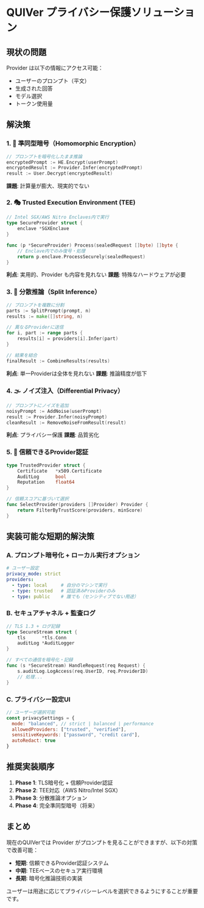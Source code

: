 # QUIVer プライバシー保護ソリューション

## 現状の問題
Provider は以下の情報にアクセス可能：
- ユーザーのプロンプト（平文）
- 生成された回答
- モデル選択
- トークン使用量

## 解決策

### 1. 🔐 準同型暗号（Homomorphic Encryption）
```go
// プロンプトを暗号化したまま推論
encryptedPrompt := HE.Encrypt(userPrompt)
encryptedResult := Provider.Infer(encryptedPrompt)
result := User.Decrypt(encryptedResult)
```
**課題**: 計算量が膨大、現実的でない

### 2. 🎭 Trusted Execution Environment (TEE)
```go
// Intel SGX/AWS Nitro Enclaves内で実行
type SecureProvider struct {
    enclave *SGXEnclave
}

func (p *SecureProvider) Process(sealedRequest []byte) []byte {
    // Enclave内でのみ復号・処理
    return p.enclave.ProcessSecurely(sealedRequest)
}
```
**利点**: 実用的、Provider も内容を見れない
**課題**: 特殊なハードウェアが必要

### 3. 🔀 分散推論（Split Inference）
```go
// プロンプトを複数に分割
parts := SplitPrompt(prompt, n)
results := make([]string, n)

// 異なるProviderに送信
for i, part := range parts {
    results[i] = providers[i].Infer(part)
}

// 結果を結合
finalResult := CombineResults(results)
```
**利点**: 単一Providerは全体を見れない
**課題**: 推論精度が低下

### 4. 🌫️ ノイズ注入（Differential Privacy）
```go
// プロンプトにノイズを追加
noisyPrompt := AddNoise(userPrompt)
result := Provider.Infer(noisyPrompt)
cleanResult := RemoveNoiseFromResult(result)
```
**利点**: プライバシー保護
**課題**: 品質劣化

### 5. 🏢 信頼できるProvider認証
```go
type TrustedProvider struct {
    Certificate   *x509.Certificate
    AuditLog      bool
    Reputation    float64
}

// 信頼スコアに基づいて選択
func SelectProvider(providers []Provider) Provider {
    return FilterByTrustScore(providers, minScore)
}
```

## 実装可能な短期的解決策

### A. プロンプト暗号化 + ローカル実行オプション
```yaml
# ユーザー設定
privacy_mode: strict
providers:
  - type: local     # 自分のマシンで実行
  - type: trusted   # 認証済みProviderのみ
  - type: public    # 誰でも（センシティブでない用途）
```

### B. セキュアチャネル + 監査ログ
```go
// TLS 1.3 + ログ記録
type SecureStream struct {
    tls      *tls.Conn
    auditLog *AuditLogger
}

// すべての通信を暗号化・記録
func (s *SecureStream) HandleRequest(req Request) {
    s.auditLog.LogAccess(req.UserID, req.ProviderID)
    // 処理...
}
```

### C. プライバシー設定UI
```javascript
// ユーザーが選択可能
const privacySettings = {
  mode: "balanced", // strict | balanced | performance
  allowedProviders: ["trusted", "verified"],
  sensitiveKeywords: ["password", "credit card"],
  autoRedact: true
}
```

## 推奨実装順序

1. **Phase 1**: TLS暗号化 + 信頼Provider認証
2. **Phase 2**: TEE対応（AWS Nitro/Intel SGX）
3. **Phase 3**: 分散推論オプション
4. **Phase 4**: 完全準同型暗号（将来）

## まとめ

現在のQUIVerでは Provider がプロンプトを見ることができますが、以下の対策で改善可能：

- **短期**: 信頼できるProvider認証システム
- **中期**: TEEベースのセキュア実行環境
- **長期**: 暗号化推論技術の実装

ユーザーは用途に応じてプライバシーレベルを選択できるようにすることが重要です。